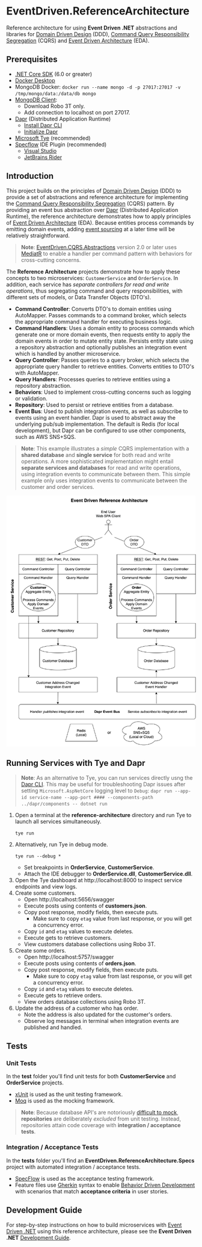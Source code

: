 # EventDriven.ReferenceArchitecture

Reference architecture for using **Event Driven .NET** abstractions and libraries for [Domain Driven Design](https://en.wikipedia.org/wiki/Domain-driven_design) (DDD), [Command Query Responsibility Segregation](https://martinfowler.com/bliki/CQRS.html) (CQRS) and [Event Driven Architecture](https://en.wikipedia.org/wiki/Event-driven_architecture) (EDA).

## Prerequisites
- [.NET Core SDK](https://dotnet.microsoft.com/download) (6.0 or greater)
- [Docker Desktop](https://www.docker.com/products/docker-desktop)
- MongoDB Docker: `docker run --name mongo -d -p 27017:27017 -v /tmp/mongo/data:/data/db mongo`
- [MongoDB Client](https://robomongo.org/download):
  - Download Robo 3T only.
  - Add connection to localhost on port 27017.
- [Dapr](https://dapr.io/) (Distributed Application Runtime)
  - [Install Dapr CLI](https://docs.dapr.io/getting-started/install-dapr-cli/)
  - [Initialize Dapr](https://docs.dapr.io/getting-started/install-dapr-selfhost/)
- [Microsoft Tye](https://github.com/dotnet/tye/blob/main/docs/getting_started.md) (recommended)
- [Specflow](https://specflow.org/) IDE Plugin  (recommended)
  - [Visual Studio](https://docs.specflow.org/projects/getting-started/en/latest/GettingStarted/Step1.html)
  - [JetBrains Rider](https://docs.specflow.org/projects/specflow/en/latest/Rider/rider-installation.html)

## Introduction

This project builds on the principles of [Domain Driven Design](https://en.wikipedia.org/wiki/Domain-driven_design) (DDD) to provide a set of abstractions and reference architecture for implementing the [Command Query Responsibility Segregation](https://docs.microsoft.com/en-us/azure/architecture/patterns/cqrs) (CQRS) pattern. By providing an event bus abstraction over [Dapr](https://dapr.io/) (Distributed Application Runtime), the reference architecture demonstrates how to apply principles of [Event Driven Architecture](https://en.wikipedia.org/wiki/Event-driven_architecture) (EDA). Because entities process commands by emitting domain events, adding [event sourcing](https://microservices.io/patterns/data/event-sourcing.html) at a later time will be relatively straightforward.

> **Note**: [EventDriven.CQRS.Abstractions](https://github.com/event-driven-dotnet/EventDriven.CQRS.Abstractions) version 2.0 or later uses [MediatR](https://github.com/jbogard/MediatR) to enable a handler per command pattern with behaviors for cross-cutting concerns.

The **Reference Architecture** projects demonstrate how to apply these concepts to two microservices: `CustomerService` and `OrderService`. In addition, each service has *separate controllers for read and write operations*, thus segregating command and query responsibilities, with different sets of models, or Data Transfer Objects (DTO's).
- **Command Controller**: Converts DTO's to domain entities using AutoMapper. Passes commands to a command broker, which selects the appropriate command handler for executing business logic.
- **Command Handlers**: Uses a domain entity to process commands which generate one or more domain events, then requests entity to apply the domain events in order to mutate entity state. Persists entity state using a repository abstraction and optionally publishes an integration event which is handled by another microservice.
- **Query Controller**: Passes queries to a query broker, which selects the appropriate query handler to retrieve entities. Converts entities to DTO's with AutoMapper.
- **Query Handlers**: Processes queries to retrieve entities using a repository abstraction.
- **Behaviors**: Used to implement cross-cutting concerns such as logging or validation.
- **Repository**: Used to persist or retrieve entities from a database.
- **Event Bus**: Used to publish integration events, as well as subscribe to events using an event handler. Dapr is used to abstract away the underlying pub/sub implementation. The default is Redis (for local development), but Dapr can be configured to use other components, such as AWS SNS+SQS.

> **Note**: This example illustrates a *simple* CQRS implementation with a **shared database** and **single service** for both read and write operations. A more sophisticated implementation might entail **separate services and databases** for read and write operations, using integration events to communicate between them. This simple example only uses integration events to communicate between the customer and order services.

<p align="center">
  <img width="600" src="images/event-driven-ref-arch.png">
</p>

## Running Services with Tye and Dapr

> **Note**: As an alternative to Tye, you can run services directly usng the [Dapr CLI](https://docs.dapr.io/getting-started/install-dapr-cli/). This may be useful for troubleshooting Dapr issues after setting `Microsoft.AspNetCore` logging level to `Debug`:
> `dapr run --app-id service-name --app-port #### --components-path ../dapr/components -- dotnet run`

1. Open a terminal at the **reference-architecture** directory and run Tye to launch all services simultaneously.
    ```
    tye run
    ```
2. Alternatively, run Tye in debug mode.
    ```
    tye run --debug *
    ```
    - Set breakpoints in **OrderService**, **CustomerService**.
    - Attach the IDE debugger to **OrderService.dll**, **CustomerService.dll**.
3. Open the Tye dashboard at http://localhost:8000 to inspect service endpoints and view logs.
4. Create some customers.
   - Open http://localhost:5656/swagger
   - Execute posts using contents of **customers.json**.
   - Copy post response, modify fields, then execute puts.
     - Make sure to copy `etag` value from last response, or you will get a concurrency error.
   - Copy `id` and `etag` values to execute deletes.
   - Execute gets to retrieve customers.
   - View customers database collections using Robo 3T.
5. Create some orders.
   - Open http://localhost:5757/swagger
   - Execute posts using contents of **orders.json**.
   - Copy post response, modify fields, then execute puts.
     - Make sure to copy `etag` value from last response, or you will get a concurrency error.
   - Copy `id` and `etag` values to execute deletes.
   - Execute gets to retrieve orders.
   - View orders database collections using Robo 3T.
6. Update the address of a customer who has order.
   - Note the address is also updated for the customer's orders.
   - Observe log messages in terminal when integration events are published and handled.

## Tests

### Unit Tests

In the **test** folder you'll find unit tests for both **CustomerService** and **OrderService** projects.
- [xUnit](https://xunit.net/) is used as the unit testing framework.
- [Moq](https://github.com/moq/moq4) is used as the mocking framework.

> **Note**: Because database API's are notoriously [difficult to mock](https://jimmybogard.com/avoid-in-memory-databases-for-tests/), **repositories** are deliberately *excluded* from unit testing. Instead, repositories attain code coverage with **integration / acceptance tests**. 

### Integration / Acceptance Tests

In the **tests** folder you'll find an **EventDriven.ReferenceArchitecture.Specs** project with automated integration / acceptance tests.
- [SpecFlow](https://specflow.org/) is used as the acceptance testing framework.
- Feature files use [Gherkin](https://specflow.org/learn/gherkin/) syntax to enable [Behavior Driven Development](https://en.wikipedia.org/wiki/Behavior-driven_development) with scenarios that match **acceptance criteria** in user stories.

## Development Guide

For step-by-step instructions on how to build microservices with [Event Driven .NET](https://github.com/event-driven-dotnet/Home) using this reference architecture, please see the **Event Driven .NET** [Development Guide](DevelopmentGuide.md).